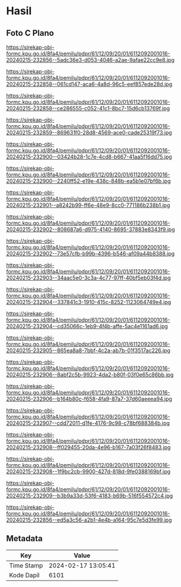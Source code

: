 # Hasil

## Foto C Plano

https://sirekap-obj-formc.kpu.go.id/8fa4/pemilu/pdpr/61/12/09/20/01/6112092001016-20240215-232856--5adc36e3-d053-4046-a2ae-9afae22cc9e8.jpg

https://sirekap-obj-formc.kpu.go.id/8fa4/pemilu/pdpr/61/12/09/20/01/6112092001016-20240215-232858--061cd147-aca6-4a8d-96c5-eef857ede28d.jpg

https://sirekap-obj-formc.kpu.go.id/8fa4/pemilu/pdpr/61/12/09/20/01/6112092001016-20240215-232858--ce286555-c052-41c1-8bc7-15d6cb13769f.jpg

https://sirekap-obj-formc.kpu.go.id/8fa4/pemilu/pdpr/61/12/09/20/01/6112092001016-20240215-232859--869631f0-28d8-4569-ace0-cade25319f73.jpg

https://sirekap-obj-formc.kpu.go.id/8fa4/pemilu/pdpr/61/12/09/20/01/6112092001016-20240215-232900--03424b28-1c7e-4cd8-b667-41aa5f16dd75.jpg

https://sirekap-obj-formc.kpu.go.id/8fa4/pemilu/pdpr/61/12/09/20/01/6112092001016-20240215-232900--2240ff52-e19e-438c-848b-ea5b1e07bf6b.jpg

https://sirekap-obj-formc.kpu.go.id/8fa4/pemilu/pdpr/61/12/09/20/01/6112092001016-20240215-232901--a8242b99-ff6e-48e9-8cc0-771186b238b1.jpg

https://sirekap-obj-formc.kpu.go.id/8fa4/pemilu/pdpr/61/12/09/20/01/6112092001016-20240215-232902--808687a6-d975-4140-8695-37883e8343f9.jpg

https://sirekap-obj-formc.kpu.go.id/8fa4/pemilu/pdpr/61/12/09/20/01/6112092001016-20240215-232902--73e57cfb-b99b-4396-b546-af09a44b8388.jpg

https://sirekap-obj-formc.kpu.go.id/8fa4/pemilu/pdpr/61/12/09/20/01/6112092001016-20240215-232903--34aac5e0-3c3a-4c77-97ff-40bf5eb03f4d.jpg

https://sirekap-obj-formc.kpu.go.id/8fa4/pemilu/pdpr/61/12/09/20/01/6112092001016-20240215-232904--337841c3-1910-415c-8252-1123064749e4.jpg

https://sirekap-obj-formc.kpu.go.id/8fa4/pemilu/pdpr/61/12/09/20/01/6112092001016-20240215-232904--cd35066c-1eb9-4f4b-affe-5ac4e1161ad6.jpg

https://sirekap-obj-formc.kpu.go.id/8fa4/pemilu/pdpr/61/12/09/20/01/6112092001016-20240215-232905--865ea8a8-7bbf-4c2a-ab7b-01f3517ac226.jpg

https://sirekap-obj-formc.kpu.go.id/8fa4/pemilu/pdpr/61/12/09/20/01/6112092001016-20240215-232906--8abf2c5b-9923-4da2-b80f-03f0e65c86bb.jpg

https://sirekap-obj-formc.kpu.go.id/8fa4/pemilu/pdpr/61/12/09/20/01/6112092001016-20240215-232906--b164b80c-f658-4fa9-87a7-37d60aeeea94.jpg

https://sirekap-obj-formc.kpu.go.id/8fa4/pemilu/pdpr/61/12/09/20/01/6112092001016-20240215-232907--cdd72011-d1fe-4176-9c98-c78bf688384b.jpg

https://sirekap-obj-formc.kpu.go.id/8fa4/pemilu/pdpr/61/12/09/20/01/6112092001016-20240215-232908--ff029455-20da-4e96-b167-7a03f26f8483.jpg

https://sirekap-obj-formc.kpu.go.id/8fa4/pemilu/pdpr/61/12/09/20/01/6112092001016-20240215-232908--1f9bc2cb-9900-427d-818d-9fe0388169bf.jpg

https://sirekap-obj-formc.kpu.go.id/8fa4/pemilu/pdpr/61/12/09/20/01/6112092001016-20240215-232909--b3b9a33d-53f6-4183-b69b-516f554572c4.jpg

https://sirekap-obj-formc.kpu.go.id/8fa4/pemilu/pdpr/61/12/09/20/01/6112092001016-20240215-232856--ed5a3c56-a2b1-4e4b-a164-95c7e5d3fe99.jpg


## Metadata

| Key        | Value               |
| ---------- | ------------------- |
| Time Stamp | 2024-02-17 13:05:41 |
| Kode Dapil | 6101                |



